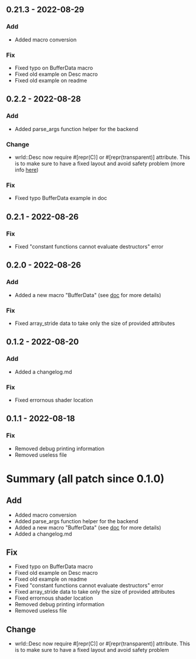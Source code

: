 ## 0.21.3 - 2022-08-29
### Add
- Added macro conversion
### Fix
- Fixed typo on BufferData macro
- Fixed old example on Desc macro
- Fixed old example on readme
## 0.2.2 - 2022-08-28
### Add
- Added parse_args function helper for the backend
### Change
- wrld::Desc now require #[repr(C)] or #[repr(transparent)] attribute. This is to make sure to have a fixed layout and avoid safety problem
(more info [here](https://github.com/CorentinDeblock/wrld/issues/1))
### Fix
- Fixed typo BufferData example in doc
## 0.2.1 - 2022-08-26
### Fix
- Fixed "constant functions cannot evaluate destructors" error
## 0.2.0 - 2022-08-26
### Add
- Added a new macro "BufferData" (see [doc](https://docs.rs/wrld/0.21.3/wrld/derive.BufferData.html) for more details)
### Fix
- Fixed array_stride data to take only the size of provided attributes

## 0.1.2 - 2022-08-20
### Add
- Added a changelog.md
### Fix
- Fixed errornous shader location
## 0.1.1 - 2022-08-18
### Fix
- Removed debug printing information
- Removed useless file

# Summary (all patch since 0.1.0)
## Add
- Added macro conversion
- Added parse_args function helper for the backend
- Added a new macro "BufferData" (see [doc](https://docs.rs/wrld/0.21.3/wrld/derive.BufferData.html) for more details)
- Added a changelog.md
## Fix
- Fixed typo on BufferData macro
- Fixed old example on Desc macro
- Fixed old example on readme
- Fixed "constant functions cannot evaluate destructors" error
- Fixed array_stride data to take only the size of provided attributes
- Fixed errornous shader location
- Removed debug printing information
- Removed useless file
## Change
- wrld::Desc now require #[repr(C)] or #[repr(transparent)] attribute. This is to make sure to have a fixed layout and avoid safety problem
